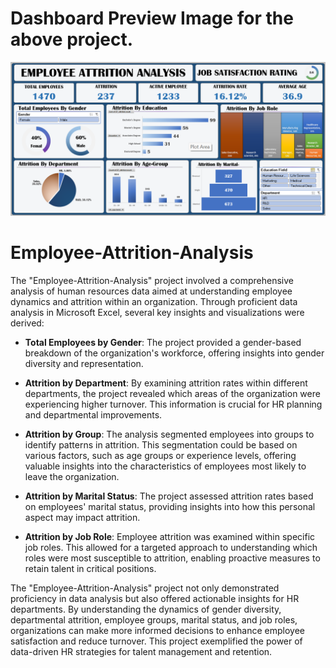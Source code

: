 # Dashboard Preview Image for the above project.


<img width="1354" alt="Dashboard Image" src="https://github.com/lavanyatamgade1828/Employee-Attrition-Analysis/blob/main/Dashboard%20image.png">

# **Employee-Attrition-Analysis**

The "Employee-Attrition-Analysis" project involved a comprehensive analysis of human resources data aimed at understanding employee dynamics and attrition within an organization. Through proficient data analysis in Microsoft Excel, several key insights and visualizations were derived:

- **Total Employees by Gender**: The project provided a gender-based breakdown of the organization's workforce, offering insights into gender diversity and representation.

- **Attrition by Department**: By examining attrition rates within different departments, the project revealed which areas of the organization were experiencing higher turnover. This information is crucial for HR planning and departmental improvements.

- **Attrition by Group**: The analysis segmented employees into groups to identify patterns in attrition. This segmentation could be based on various factors, such as age groups or experience levels, offering valuable insights into the characteristics of employees most likely to leave the organization.

- **Attrition by Marital Status**: The project assessed attrition rates based on employees' marital status, providing insights into how this personal aspect may impact attrition.

- **Attrition by Job Role**: Employee attrition was examined within specific job roles. This allowed for a targeted approach to understanding which roles were most susceptible to attrition, enabling proactive measures to retain talent in critical positions.

The "Employee-Attrition-Analysis" project not only demonstrated proficiency in data analysis but also offered actionable insights for HR departments. By understanding the dynamics of gender diversity, departmental attrition, employee groups, marital status, and job roles, organizations can make more informed decisions to enhance employee satisfaction and reduce turnover. This project exemplified the power of data-driven HR strategies for talent management and retention.
